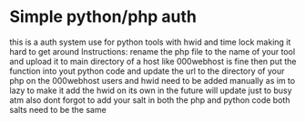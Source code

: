 # Simple python/php auth
 this is a auth system use for python tools with hwid and time lock making it hard to get around
 Instructions: rename the php file to the name of your tool and upload it to main directory of a host like 000webhost is fine
 then put the function into yout python code and update the url to the directory of your php on the 000webhost users and hwid need to be added manually as im to lazy to make it add the hwid on its own
 in the future will update just to busy atm
 also dont forgot to add your salt in both the php and python code both salts need to be the same
